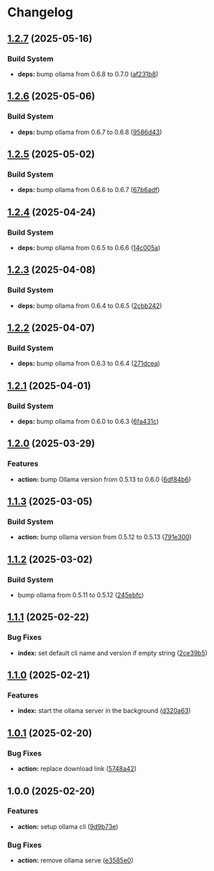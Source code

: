 # Changelog

## [1.2.7](https://github.com/ai-action/setup-ollama/compare/v1.2.6...v1.2.7) (2025-05-16)


### Build System

* **deps:** bump ollama from 0.6.8 to 0.7.0 ([af231b8](https://github.com/ai-action/setup-ollama/commit/af231b86ccbbaae39f5ab10f5e228b9057e15e18))

## [1.2.6](https://github.com/ai-action/setup-ollama/compare/v1.2.5...v1.2.6) (2025-05-06)


### Build System

* **deps:** bump ollama from 0.6.7 to 0.6.8 ([9586d43](https://github.com/ai-action/setup-ollama/commit/9586d439e8429d35b6e67cbc1066a07b777f852a))

## [1.2.5](https://github.com/ai-action/setup-ollama/compare/v1.2.4...v1.2.5) (2025-05-02)


### Build System

* **deps:** bump ollama from 0.6.6 to 0.6.7 ([67b6adf](https://github.com/ai-action/setup-ollama/commit/67b6adf8eb0a8ca99fe5cf27dbbe15685e18d051))

## [1.2.4](https://github.com/ai-action/setup-ollama/compare/v1.2.3...v1.2.4) (2025-04-24)


### Build System

* **deps:** bump ollama from 0.6.5 to 0.6.6 ([14c005a](https://github.com/ai-action/setup-ollama/commit/14c005af53f0cd6a14e50251e0269166b43be7c0))

## [1.2.3](https://github.com/ai-action/setup-ollama/compare/v1.2.2...v1.2.3) (2025-04-08)


### Build System

* **deps:** bump ollama from 0.6.4 to 0.6.5 ([2cbb242](https://github.com/ai-action/setup-ollama/commit/2cbb24213cea3dbca023ea55cbe9d83d905a6927))

## [1.2.2](https://github.com/ai-action/setup-ollama/compare/v1.2.1...v1.2.2) (2025-04-07)


### Build System

* **deps:** bump ollama from 0.6.3 to 0.6.4 ([271dcea](https://github.com/ai-action/setup-ollama/commit/271dcea798418f66b445b55273667accadbb01e2))

## [1.2.1](https://github.com/ai-action/setup-ollama/compare/v1.2.0...v1.2.1) (2025-04-01)


### Build System

* **deps:** bump ollama from 0.6.0 to 0.6.3 ([6fa431c](https://github.com/ai-action/setup-ollama/commit/6fa431c2bff7a2b3bf489d27d1f2a474330e37ad))

## [1.2.0](https://github.com/ai-action/setup-ollama/compare/v1.1.3...v1.2.0) (2025-03-29)

### Features

- **action:** bump Ollama version from 0.5.13 to 0.6.0 ([6df84b6](https://github.com/ai-action/setup-ollama/commit/6df84b69934ef1f2bd34ae883497289f913d5102))

## [1.1.3](https://github.com/ai-action/setup-ollama/compare/v1.1.2...v1.1.3) (2025-03-05)

### Build System

- **action:** bump ollama version from 0.5.12 to 0.5.13 ([791e300](https://github.com/ai-action/setup-ollama/commit/791e300357a9fe11a8dc107126fe06effea6d081))

## [1.1.2](https://github.com/ai-action/setup-ollama/compare/v1.1.1...v1.1.2) (2025-03-02)

### Build System

- bump ollama from 0.5.11 to 0.5.12 ([245ebfc](https://github.com/ai-action/setup-ollama/commit/245ebfce12f4aabc6f777018b225479ce0742643))

## [1.1.1](https://github.com/ai-action/setup-ollama/compare/v1.1.0...v1.1.1) (2025-02-22)

### Bug Fixes

- **index:** set default cli name and version if empty string ([2ce39b5](https://github.com/ai-action/setup-ollama/commit/2ce39b509814cd21bab6f704af4103769f2b977b))

## [1.1.0](https://github.com/ai-action/setup-ollama/compare/v1.0.1...v1.1.0) (2025-02-21)

### Features

- **index:** start the ollama server in the background ([d320a63](https://github.com/ai-action/setup-ollama/commit/d320a6333b086e124155abcc2501ad849fa005e3))

## [1.0.1](https://github.com/ai-action/setup-ollama/compare/v1.0.0...v1.0.1) (2025-02-20)

### Bug Fixes

- **action:** replace download link ([5748a42](https://github.com/ai-action/setup-ollama/commit/5748a4200b3ccfe31f116bf0fb1d3d742c0729ee))

## 1.0.0 (2025-02-20)

### Features

- **action:** setup ollama cli ([9d9b73e](https://github.com/ai-action/setup-ollama/commit/9d9b73e2f8f59a1cc004c2a460133cb31543d6c0))

### Bug Fixes

- **action:** remove ollama serve ([e3585e0](https://github.com/ai-action/setup-ollama/commit/e3585e0fdc2b7e20c9274070bdd2b5af31fc8594))
